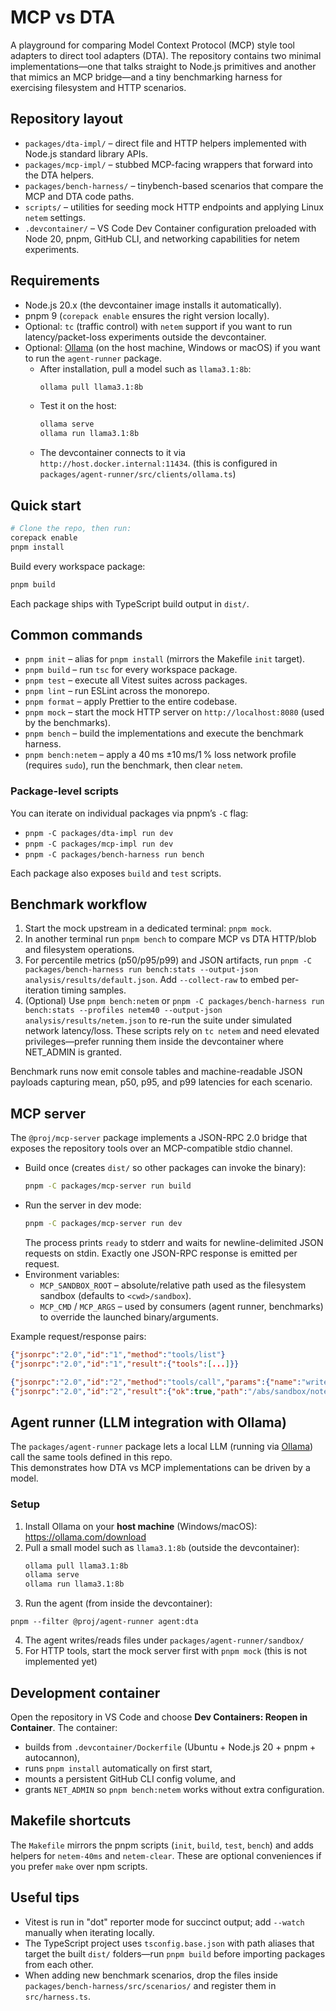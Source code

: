 # MCP vs DTA

A playground for comparing Model Context Protocol (MCP) style tool adapters to direct tool adapters (DTA). The repository contains two minimal implementations—one that talks straight to Node.js primitives and another that mimics an MCP bridge—and a tiny benchmarking harness for exercising filesystem and HTTP scenarios.

## Repository layout

- `packages/dta-impl/` – direct file and HTTP helpers implemented with Node.js standard library APIs.
- `packages/mcp-impl/` – stubbed MCP-facing wrappers that forward into the DTA helpers.
- `packages/bench-harness/` – tinybench-based scenarios that compare the MCP and DTA code paths.
- `scripts/` – utilities for seeding mock HTTP endpoints and applying Linux `netem` settings.
- `.devcontainer/` – VS Code Dev Container configuration preloaded with Node 20, pnpm, GitHub CLI, and networking capabilities for netem experiments.

## Requirements

- Node.js 20.x (the devcontainer image installs it automatically).
- pnpm 9 (`corepack enable` ensures the right version locally).
- Optional: `tc` (traffic control) with `netem` support if you want to run latency/packet-loss experiments outside the devcontainer.
- Optional: [Ollama](https://ollama.com/download) (on the host machine, Windows or macOS) if you want to run the `agent-runner` package.
  - After installation, pull a model such as `llama3.1:8b`:
    ```bash
    ollama pull llama3.1:8b
    ```
  - Test it on the host:
    ```bash
    ollama serve
    ollama run llama3.1:8b
    ```
  - The devcontainer connects to it via `http://host.docker.internal:11434`. (this is configured in `packages/agent-runner/src/clients/ollama.ts`)

## Quick start

```bash
# Clone the repo, then run:
corepack enable
pnpm install
```

Build every workspace package:

```bash
pnpm build
```

Each package ships with TypeScript build output in `dist/`.

## Common commands

- `pnpm init` – alias for `pnpm install` (mirrors the Makefile `init` target).
- `pnpm build` – run `tsc` for every workspace package.
- `pnpm test` – execute all Vitest suites across packages.
- `pnpm lint` – run ESLint across the monorepo.
- `pnpm format` – apply Prettier to the entire codebase.
- `pnpm mock` – start the mock HTTP server on `http://localhost:8080` (used by the benchmarks).
- `pnpm bench` – build the implementations and execute the benchmark harness.
- `pnpm bench:netem` – apply a 40 ms ±10 ms/1 % loss network profile (requires `sudo`), run the benchmark, then clear `netem`.

### Package-level scripts

You can iterate on individual packages via pnpm’s `-C` flag:

- `pnpm -C packages/dta-impl run dev`
- `pnpm -C packages/mcp-impl run dev`
- `pnpm -C packages/bench-harness run bench`

Each package also exposes `build` and `test` scripts.

## Benchmark workflow

1. Start the mock upstream in a dedicated terminal: `pnpm mock`.
2. In another terminal run `pnpm bench` to compare MCP vs DTA HTTP/blob and filesystem operations.
3. For percentile metrics (p50/p95/p99) and JSON artifacts, run `pnpm -C packages/bench-harness run bench:stats --output-json analysis/results/default.json`. Add `--collect-raw` to embed per-iteration timing samples.
4. (Optional) Use `pnpm bench:netem` or `pnpm -C packages/bench-harness run bench:stats --profiles netem40 --output-json analysis/results/netem.json` to re-run the suite under simulated network latency/loss. These scripts rely on `tc netem` and need elevated privileges—prefer running them inside the devcontainer where NET_ADMIN is granted.

Benchmark runs now emit console tables and machine-readable JSON payloads capturing mean, p50, p95, and p99 latencies for each scenario.

## MCP server

The `@proj/mcp-server` package implements a JSON-RPC 2.0 bridge that exposes the repository tools over an MCP-compatible stdio channel.

- Build once (creates `dist/` so other packages can invoke the binary):
  ```bash
  pnpm -C packages/mcp-server run build
  ```
- Run the server in dev mode:
  ```bash
  pnpm -C packages/mcp-server run dev
  ```
  The process prints `ready` to stderr and waits for newline-delimited JSON requests on stdin. Exactly one JSON-RPC response is emitted per request.
- Environment variables:
  - `MCP_SANDBOX_ROOT` – absolute/relative path used as the filesystem sandbox (defaults to `<cwd>/sandbox`).
  - `MCP_CMD` / `MCP_ARGS` – used by consumers (agent runner, benchmarks) to override the launched binary/arguments.

Example request/response pairs:

```json
{"jsonrpc":"2.0","id":"1","method":"tools/list"}
{"jsonrpc":"2.0","id":"1","result":{"tools":[...]}}

{"jsonrpc":"2.0","id":"2","method":"tools/call","params":{"name":"write_file","arguments":{"path":"notes.txt","data":"hello"}}}
{"jsonrpc":"2.0","id":"2","result":{"ok":true,"path":"/abs/sandbox/notes.txt","bytes":5}}
```

## Agent runner (LLM integration with Ollama)

The `packages/agent-runner` package lets a local LLM (running via [Ollama](https://ollama.com)) call the same tools defined in this repo.  
This demonstrates how DTA vs MCP implementations can be driven by a model.

### Setup

1. Install Ollama on your **host machine** (Windows/macOS): https://ollama.com/download
2. Pull a small model such as `llama3.1:8b` (outside the devcontainer):
   ```bash
   ollama pull llama3.1:8b
   ollama serve
   ollama run llama3.1:8b
   ```
3. Run the agent (from inside the devcontainer):

```
pnpm --filter @proj/agent-runner agent:dta
```

4. The agent writes/reads files under `packages/agent-runner/sandbox/`
5. For HTTP tools, start the mock server first with `pnpm mock` (this is not implemented yet)

## Development container

Open the repository in VS Code and choose **Dev Containers: Reopen in Container**. The container:

- builds from `.devcontainer/Dockerfile` (Ubuntu + Node.js 20 + pnpm + autocannon),
- runs `pnpm install` automatically on first start,
- mounts a persistent GitHub CLI config volume, and
- grants `NET_ADMIN` so `pnpm bench:netem` works without extra configuration.

## Makefile shortcuts

The `Makefile` mirrors the pnpm scripts (`init`, `build`, `test`, `bench`) and adds helpers for `netem-40ms` and `netem-clear`. These are optional conveniences if you prefer `make` over npm scripts.

## Useful tips

- Vitest is run in "dot" reporter mode for succinct output; add `--watch` manually when iterating locally.
- The TypeScript project uses `tsconfig.base.json` with path aliases that target the built `dist/` folders—run `pnpm build` before importing packages from each other.
- When adding new benchmark scenarios, drop the files inside `packages/bench-harness/src/scenarios/` and register them in `src/harness.ts`.
